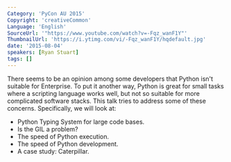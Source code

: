 ```yaml
---
Category: 'PyCon AU 2015'
Copyright: 'creativeCommon'
Language: 'English'
SourceUrl: '"https://www.youtube.com/watch?v=-Fqz_wanF1Y"'
ThumbnailUrl: 'https://i.ytimg.com/vi/-Fqz_wanF1Y/hqdefault.jpg'
date: '2015-08-04'
speakers: [Ryan Stuart]
tags: []
---
```

There seems to be an opinion among some developers that Python isn't suitable for Enterprise. To put it another way, Python is great for small tasks where a scripting language works well, but not so suitable for more complicated software stacks. This talk tries to address some of these concerns. Specifically, we will look at:

* Python Typing System for large code bases.
* Is the GIL a problem?
* The speed of Python execution.
* The speed of Python development.
* A case study: Caterpillar.